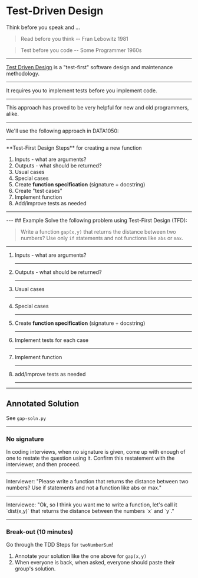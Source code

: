# Test-Driven Design
Think before you speak and ...
> Read before you think -- Fran Lebowitz 1981

> Test before you code -- Some Programmer 1960s

---
[Test Driven Design](https://en.wikipedia.org/wiki/Test-driven_development) is a
"test-first" software design and maintenance methodology.
<hr>
It requires you to implement tests before you implement code.
<hr>
This approach has proved to be very helpful for new and old
programmers, alike.
<hr>
We'll use the following approach in DATA1050:
<hr>
**Test-First Design Steps** for creating a new function  

1. Inputs - what are arguments?
1. Outputs - what should be returned?
1. Usual cases 
1. Special cases 
1. Create **function specification** (signature + docstring)
1. Create "test cases" 
1. Implement function
1. Add/improve tests as needed
<hr>
---
## Example
Solve the following problem using Test-First Design (TFD):

> Write a function `gap(x,y)` that returns the distance 
  between two numbers?  Use only `if` statements and not 
  functions like `abs` or `max`. 

---
1. Inputs - what are arguments? <hr>
2. Outputs - what should be returned? <hr>  
3. Usual cases <hr> 
4. Special cases <hr>  
5. Create **function specification** (signature + docstring) <hr>
6. Implement tests for each case <hr>
7. Implement function  <hr>
8. add/improve tests as needed <hr> 

---
## Annotated Solution
See `gap-soln.py`

---
### No signature
In coding interviews, when no signature is given, come up with enough of one to restate the question using it. Confirm this restatement with the interviewer, and then proceed.
<hr>
Interviewer: "Please write a function that returns the distance between two numbers?  Use if statements and not a function like abs or max."
<hr>
Interviewee: "Ok, so I think you want me to write a function, let's call it `dist(x,y)` that returns the distance between the numbers `x` and `y`."

---
### Break-out (10 minutes)
Go through the TDD Steps for `twoNumberSum`!
1. Annotate your solution like the one above for `gap(x,y)`
1. When everyone is back, when asked, everyone should paste their group's solution.






